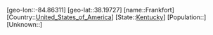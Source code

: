 ﻿---
location: [38.19727,-84.86311]
type: City
tags:
- geo/City


SpocWebEntityId: 36088
isDeleted: false
confidential: public

---
[geo-lon::-84.86311]
[geo-lat::38.19727]
[name::Frankfort]
[Country::[United_States_of_America](geo/Continent/North-America/United_States_of_America.md)]
[State::[Kentucky](geo/Continent/North-America/United_States_of_America/Kentucky.md)]
[Population::]
[Unknown::]

